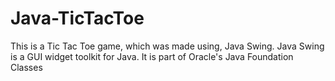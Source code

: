 # Java-TicTacToe
This is a Tic Tac Toe game, which was made using, Java Swing. Java Swing is a GUI widget toolkit for Java. It is part of Oracle's Java Foundation Classes 

